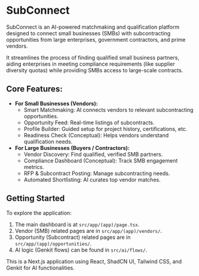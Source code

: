 
# SubConnect

SubConnect is an AI-powered matchmaking and qualification platform designed to connect small businesses (SMBs) with subcontracting opportunities from large enterprises, government contractors, and prime vendors.

It streamlines the process of finding qualified small business partners, aiding enterprises in meeting compliance requirements (like supplier diversity quotas) while providing SMBs access to large-scale contracts.

## Core Features:

*   **For Small Businesses (Vendors):**
    *   Smart Matchmaking: AI connects vendors to relevant subcontracting opportunities.
    *   Opportunity Feed: Real-time listings of subcontracts.
    *   Profile Builder: Guided setup for project history, certifications, etc.
    *   Readiness Check (Conceptual): Helps vendors understand qualification needs.
*   **For Large Businesses (Buyers / Contractors):**
    *   Vendor Discovery: Find qualified, verified SMB partners.
    *   Compliance Dashboard (Conceptual): Track SMB engagement metrics.
    *   RFP & Subcontract Posting: Manage subcontracting needs.
    *   Automated Shortlisting: AI curates top vendor matches.

## Getting Started

To explore the application:

1.  The main dashboard is at `src/app/(app)/page.tsx`.
2.  Vendor (SMB) related pages are in `src/app/(app)/vendors/`.
3.  Opportunity (Subcontract) related pages are in `src/app/(app)/opportunities/`.
4.  AI logic (Genkit flows) can be found in `src/ai/flows/`.

This is a Next.js application using React, ShadCN UI, Tailwind CSS, and Genkit for AI functionalities.
